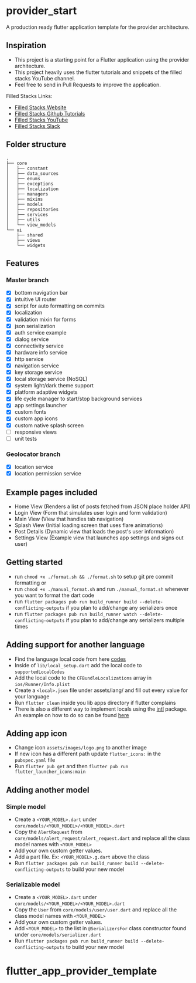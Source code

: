 # provider_start

A production ready flutter application template for the provider architecture.

## Inspiration

- This project is a starting point for a Flutter application using the provider architecture.
- This project heavily uses the flutter tutorials and snippets of the filled stacks YouTube channel.
- Feel free to send in Pull Requests to improve the application.

Filled Stacks Links:

- [Filled Stacks Website](https://www.filledstacks.com/)
- [Filled Stacks Github Tutorials](https://github.com/FilledStacks/flutter-tutorials)
- [Filled Stacks YouTube](https://www.youtube.com/channel/UC2d0BYlqQCdF9lJfydl_02Q)
- [Filled Stacks Slack](https://filledstacks.slack.com/join/shared_invite/enQtNjY0NTQ3MTYwMzEwLTJjZmU0ODRhOTA5ZGE3MTUxOTUzODdlNzFjMDg0ZGU4ZDQzMzVlMDQ0MzYxZWNhOWViOGI1NjZiZDE1YTQ3NGM)

## Folder structure

```shell
.
├── core
│   ├── constant
│   ├── data_sources
│   ├── enums
│   ├── exceptions
│   ├── localization
│   ├── managers
│   ├── mixins
│   ├── models
│   ├── repositories
│   ├── services
│   ├── utils
│   └── view_models
└── ui
    ├── shared
    ├── views
    └── widgets
```

## Features

### Master branch

- [x] bottom navigation bar
- [x] intuitive UI router
- [x] script for auto formatting on commits
- [x] localization
- [x] validation mixin for forms
- [x] json serialization
- [x] auth service example
- [x] dialog service
- [x] connectivity service
- [x] hardware info service
- [x] http service
- [x] navigation service
- [x] key storage service
- [x] local storage service (NoSQL)
- [x] system light/dark theme support
- [x] platform adaptive widgets
- [x] life cycle manager to start/stop background services
- [x] app settings launcher
- [x] custom fonts
- [x] custom app icons
- [x] custom native splash screen
- [ ] responsive views
- [ ] unit tests

### Geolocator branch

- [x] location service
- [x] location permission service

## Example pages included

- Home View (Renders a list of posts fetched from JSON place holder API)
- Login View (Form that simulates user login and form validation)
- Main View (View that handles tab navigation)
- Splash View (Initial loading screen that uses flare animations)
- Post Details (Dynamic view that loads the post's user information)
- Settings View (Example view that launches app settings and signs out user)

## Getting started

- run `chmod +x ./format.sh && ./format.sh` to setup git pre commit formatting or
- run `chmod +x ./manual_format.sh` and run `./manual_format.sh` whenever you want to format the dart code
- run `flutter packages pub run build_runner build --delete-conflicting-outputs` if you plan to add/change any serializers once
- run `flutter packages pub run build_runner watch --delete-conflicting-outputs` if you plan to add/change any serializers multiple times

## Adding support for another language

- Find the language local code from here [codes](https://en.wikipedia.org/wiki/List_of_ISO_639-1_codes)
- Inside of `lib/local_setup.dart` add the local code to `supportedLocalCodes`
- Add the local code to the `CFBundleLocalizations` array in `ios/Runner/Info.plist`
- Create a `<local>.json` file under assets/lang/ and fill out every value for your language
- Run `flutter clean` inside you lib apps directory if flutter complains
- There is also a different way to implement locals using the [intl](https://pub.dev/packages/intl) package. An example on how to do so can be found [here](https://github.com/flutter/website/tree/master/examples/internationalization/intl_example)

## Adding app icon

- Change icon `assets/images/logo.png` to another image
- If new icon has a different path update `flutter_icons:` in the `pubspec.yaml` file
- Run `flutter pub get` and then `flutter pub run flutter_launcher_icons:main`

## Adding another model

### Simple model

- Create a `<YOUR_MODEL>.dart` under `core/models/<YOUR_MODEL>/<YOUR_MODEL>.dart`
- Copy the `AlertRequest` from `core/models/alert_request/alert_request.dart` and replace all the class model names with `<YOUR_MODEL>`
- Add your own custom getter values.
- Add a part file. Ex: `<YOUR_MODEL>.g.dart` above the class
- Run `flutter packages pub run build_runner build --delete-conflicting-outputs` to build your new model

### Serializable model

- Create a `<YOUR_MODEL>.dart` under `core/models/<YOUR_MODEL>/<YOUR_MODEL>.dart`
- Copy the `User` from `core/models/user/user.dart` and replace all the class model names with `<YOUR_MODEL>`
- Add your own custom getter values.
- Add `<YOUR_MODEL>` to the list in `@SerializersFor` class constructor found under `core/models/serializer.dart`
- Run `flutter packages pub run build_runner build --delete-conflicting-outputs` to build your new model
# flutter_app_provider_template
